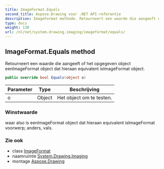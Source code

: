 ```yaml
---
title: ImageFormat.Equals
second_title: Aspose.Drawing voor .NET API-referentie
description: ImageFormat methode. Retourneert een waarde die aangeeft of het opgegeven object eenImageFormat object dat hieraan equivalent isImageFormat object.
type: docs
weight: 130
url: /nl/net/system.drawing.imaging/imageformat/equals/
---
```

## ImageFormat.Equals method

Retourneert een waarde die aangeeft of het opgegeven object eenImageFormat object dat hieraan equivalent isImageFormat object.

```csharp
public override bool Equals(object o)
```

| Parameter | Type | Beschrijving |
| --- | --- | --- |
| o | Object | Het object om te testen. |

### Winstwaarde

waar als*o* is eenImageFormat object dat hieraan equivalent isImageFormat voorwerp; anders, vals.

### Zie ook

* class [ImageFormat](../)
* naamruimte [System.Drawing.Imaging](../../imageformat/)
* montage [Aspose.Drawing](../../../)


